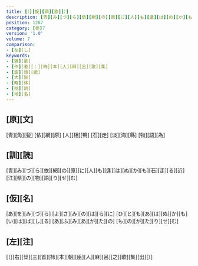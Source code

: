 ```yaml
---
title: [（][旋][頭][歌][）]
description: [青][み][づ][ら][依][網][の][原][に][人][も][逢][は][ぬ][か][も][石][走][る][近][江][県][の][物][語][り][せ][む]
position: 1287
category: [巻]7
version: '1.0'
volume: 7
comparison:
- [な][し]
keywords:
- [雑][歌]
- [作][者][：][柿][本][人][麻][呂][歌][集]
- [旋][頭][歌]
- [大][阪]
- [略][体]
- [枕][詞]
- [地][名]
---
```


## [原][文]

[青][角][髪] [依][網][原] [人][相][鴨] [石][走] [淡][海][縣] [物][語][為]

## [訓][読]

[青][み][づ][ら][依][網][の][原][に][人][も][逢][は][ぬ][か][も][石][走][る][近][江][県][の][物][語][り][せ][む]

## [仮][名]

[あ][を][み][づ][ら] [よ][さ][み][の][は][ら][に] [ひ][と][も][あ][は][ぬ][か][も] [い][は][ば][し][る] [あ][ふ][み][あ][が][た][の] [も][の][が][た][り][せ][む]

## [左][注]

[（][右][廿][三][首][柿][本][朝][臣][人][麻][呂][之][歌][集][出][）]
